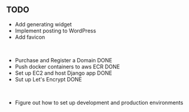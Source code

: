 ## TODO
+ Add generating widget
+ Implement posting to WordPress
+ Add favicon
<br/>

+ Purchase and Register a Domain    DONE
+ Push docker containers to aws ECR     DONE
+ Set up EC2 and host Django app    DONE
+ Sut up Let's Encrypt   DONE
<br/>

+ Figure out how to set up development and production environments
